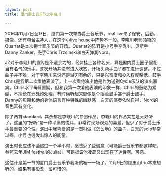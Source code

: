 ```yaml
---
layout: post
title: 厦门爵士音乐节之李晓川

---
```


2016年11月7日至13日，厦门第一次举办爵士音乐节，real live来了保安，后勤，摄像，还有电台主持人，在这个小live house中阵势不一般。李晓川老师领衔的Quartet是本次爵士音乐节的开场。Quartet的阵容是小号手李晓川，贝斯手Danny Zanker，鼓手Chris Trzcinski和白天弹奏Nord。


JZ对于李晓川的宣传是不遗余力的，经常挂上各种名头，算是国内爵士圈子里相当有名气的乐手。这次开场并没有进入状态，开场头两手曲子都在进行调整。不过曲子并不难，对于李晓川来说还是游刃有余的，只是兴奋度和投入程度略低。鼓手Chris是我第二次看他表演了，上一次看他演出他是作为送别Cycle乐队的演出嘉宾。Chris水平毋庸置疑，但和我第一次看他表演的印象一样，Chris的鼓略为紧绷，不擅长在弱处的处理，有时候听起来更像是个摇滚鼓手甚于爵士鼓手。Danny的贝斯和他的身体语言有种特殊的幽默感，白天的演奏依然自得，Nord的音色富有变化。

除了两首standard，其余都是李晓川的原创作品。李晓川的作品实在是太好听了，这里的“好听”是一种平庸的悦耳，非常讨现场观众的喜爱，但少了对于爵士乐手最重要的个性。演出中我喜爱的是一首叫做《怎么地》的曲子，白天的solo非常过瘾，小号也迸发出惊人的能量。

演出时长应该不会超过一个半小时，感觉少了些诚意（可能爵士音乐节都这样吧，参照去年JIM festival的Julia）。可是据说他凌晨又出现在了迷待啊。可恶。

这估计是第一节的厦门爵士音乐节我听的唯一一场了。11月9日的顾忠山trio本来想听的，结果有事没去，蛮可惜的。
